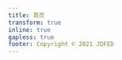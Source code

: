 ```yaml
---
title: 首页
transform: true
inline: true
gapless: true
footer: Copyright © 2021 JDFED
---
```


<code src="./index"></code>
